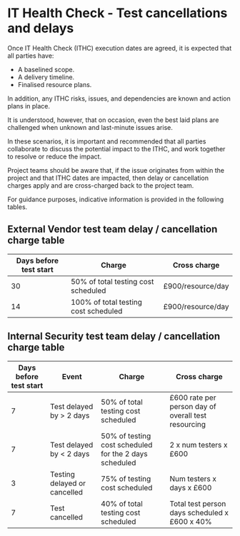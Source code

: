 # IT Health Check - Test cancellations and delays

Once IT Health Check \(ITHC\) execution dates are agreed, it is expected that all parties have:

-   A baselined scope.
-   A delivery timeline.
-   Finalised resource plans.

In addition, any ITHC risks, issues, and dependencies are known and action plans in place.

It is understood, however, that on occasion, even the best laid plans are challenged when unknown and last-minute issues arise.

In these scenarios, it is important and recommended that all parties collaborate to discuss the potential impact to the ITHC, and work together to resolve or reduce the impact.

Project teams should be aware that, if the issue originates from within the project and that ITHC dates are impacted, then delay or cancellation charges apply and are cross-charged back to the project team.

For guidance purposes, indicative information is provided in the following tables.

## External Vendor test team delay / cancellation charge table

|Days before test start|Charge|Cross charge|
|----------------------|------|------------|
|30|50% of total testing cost scheduled|£900/resource/day|
|14|100% of total testing cost scheduled|£900/resource/day|

## Internal Security test team delay / cancellation charge table

|Days before test start|Event|Charge|Cross charge|
|----------------------|-----|------|------------|
|7|Test delayed by &gt; 2 days|50% of total testing cost scheduled|£600 rate per person day of overall test resourcing|
|7|Test delayed by &lt; 2 days|50% of testing cost scheduled for the 2 days scheduled|2 x num testers x £600|
|3|Testing delayed or cancelled|75% of testing cost scheduled|Num testers x days x £600|
|7|Test cancelled|40% of total testing cost scheduled|Total test person days scheduled x £600 x 40%|

